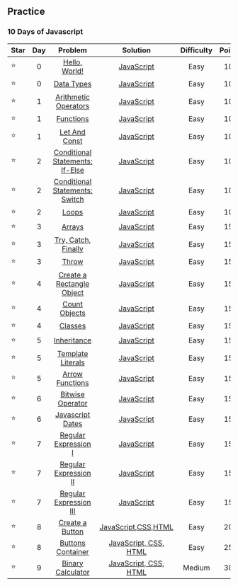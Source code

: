 ## Practice
### 10 Days of Javascript
| Star | Day | Problem                       | Solution | Difficulty | Point |
|-- |:---:|:-----------------------------:|:--------:|:----------:|:-----:|
|⭐| 0 |[Hello, World!](https://github.com/aldoignatachandra/HACKERRANK/tree/master/Practice/10DaysOfJavascript/Day0/HelloWorld)| [JavaScript](https://github.com/aldoignatachandra/HACKERRANK/blob/master/Practice/10DaysOfJavascript/Day0/HelloWorld/Solution.js) | Easy | 10 |
|⭐| 0 |[Data Types](https://github.com/aldoignatachandra/HACKERRANK/tree/master/Practice/10DaysOfJavascript/Day0/DataTypes)| [JavaScript](https://github.com/aldoignatachandra/HACKERRANK/blob/master/Practice/10DaysOfJavascript/Day0/DataTypes/Solution.js) | Easy | 10 |
|⭐| 1 |[Arithmetic Operators](https://github.com/aldoignatachandra/HACKERRANK/tree/master/Practice/10DaysOfJavascript/Day1/ArithmeticOperators)| [JavaScript](https://github.com/aldoignatachandra/HACKERRANK/blob/master/Practice/10DaysOfJavascript/Day1/ArithmeticOperators/Solution.js) | Easy | 10 |
|⭐| 1 |[Functions](https://github.com/aldoignatachandra/HACKERRANK/tree/master/Practice/10DaysOfJavascript/Day1/Functions)| [JavaScript](https://github.com/aldoignatachandra/HACKERRANK/blob/master/Practice/10DaysOfJavascript/Day1/Functions/Solution.js) | Easy | 10 |
|⭐| 1 |[Let And Const](https://github.com/aldoignatachandra/HACKERRANK/tree/master/Practice/10DaysOfJavascript/Day1/LetAndConst)| [JavaScript](https://github.com/aldoignatachandra/HACKERRANK/blob/master/Practice/10DaysOfJavascript/Day1/LetAndConst/Solution.js) | Easy | 10 |
|⭐| 2 |[Conditional Statements: If-Else](https://github.com/aldoignatachandra/HACKERRANK/tree/master/Practice/10DaysOfJavascript/Day2/If-Else)| [JavaScript](https://github.com/aldoignatachandra/HACKERRANK/blob/master/Practice/10DaysOfJavascript/Day2/If-Else/Solution.js) | Easy | 10 |
|⭐| 2 |[Conditional Statements: Switch](https://github.com/aldoignatachandra/HACKERRANK/tree/master/Practice/10DaysOfJavascript/Day2/Switch)| [JavaScript](https://github.com/aldoignatachandra/HACKERRANK/blob/master/Practice/10DaysOfJavascript/Day2/Switch/Solution.js) | Easy | 10 |
|⭐| 2 |[Loops](https://github.com/aldoignatachandra/HACKERRANK/tree/master/Practice/10DaysOfJavascript/Day2/Loops)| [JavaScript](https://github.com/aldoignatachandra/HACKERRANK/blob/master/Practice/10DaysOfJavascript/Day2/Loops/Solution.js) | Easy | 10 |
|⭐| 3 |[Arrays](https://github.com/aldoignatachandra/HACKERRANK/tree/master/Practice/10DaysOfJavascript/Day3/Arrays)| [JavaScript](https://github.com/aldoignatachandra/HACKERRANK/blob/master/Practice/10DaysOfJavascript/Day3/Arrays/Solution.js) | Easy | 15 |
|⭐| 3 |[Try, Catch, Finally](https://github.com/aldoignatachandra/HACKERRANK/tree/master/Practice/10DaysOfJavascript/Day3/Try%2CCatch%2CFinally)| [JavaScript](https://github.com/aldoignatachandra/HACKERRANK/blob/master/Practice/10DaysOfJavascript/Day3/Try%2CCatch%2CFinally/Solution.js) | Easy | 15 |
|⭐| 3 |[Throw](https://github.com/aldoignatachandra/HACKERRANK/tree/master/Practice/10DaysOfJavascript/Day3/Throw)| [JavaScript](https://github.com/aldoignatachandra/HACKERRANK/blob/master/Practice/10DaysOfJavascript/Day3/Throw/Solution.js) | Easy | 15 |
|⭐| 4 |[Create a Rectangle Object](https://github.com/aldoignatachandra/HACKERRANK/tree/master/Practice/10DaysOfJavascript/Day4/CreateRectangleObject)| [JavaScript](https://github.com/aldoignatachandra/HACKERRANK/blob/master/Practice/10DaysOfJavascript/Day4/CreateRectangleObject/Solution.js) | Easy | 15 |
|⭐| 4 |[Count Objects](https://github.com/aldoignatachandra/HACKERRANK/tree/master/Practice/10DaysOfJavascript/Day4/CountObjects)| [JavaScript](https://github.com/aldoignatachandra/HACKERRANK/blob/master/Practice/10DaysOfJavascript/Day4/CountObjects/Solution.js) | Easy | 15 |
|⭐| 4 |[Classes](https://github.com/aldoignatachandra/HACKERRANK/tree/master/Practice/10DaysOfJavascript/Day4/Classes)| [JavaScript](https://github.com/aldoignatachandra/HACKERRANK/blob/master/Practice/10DaysOfJavascript/Day4/Classes/Solution.js) | Easy | 15 |
|⭐| 5 |[Inheritance](https://github.com/aldoignatachandra/HACKERRANK/tree/master/Practice/10DaysOfJavascript/Day5/Inheritance)| [JavaScript](https://github.com/aldoignatachandra/HACKERRANK/blob/master/Practice/10DaysOfJavascript/Day5/Inheritance/Solution.js) | Easy | 15 |
|⭐| 5 |[Template Literals](https://github.com/aldoignatachandra/HACKERRANK/tree/master/Practice/10DaysOfJavascript/Day5/TemplateLiterals)| [JavaScript](https://github.com/aldoignatachandra/HACKERRANK/blob/master/Practice/10DaysOfJavascript/Day5/TemplateLiterals/Solution.js) | Easy | 15 |
|⭐| 5 |[Arrow Functions](https://github.com/aldoignatachandra/HACKERRANK/tree/master/Practice/10DaysOfJavascript/Day5/ArrowFunctions)| [JavaScript](https://github.com/aldoignatachandra/HACKERRANK/blob/master/Practice/10DaysOfJavascript/Day5/ArrowFunctions/Solution.js) | Easy | 15 |
|⭐| 6 |[Bitwise Operator](https://github.com/aldoignatachandra/HACKERRANK/tree/master/Practice/10DaysOfJavascript/Day6/BitwiseOperator)| [JavaScript](https://github.com/aldoignatachandra/HACKERRANK/blob/master/Practice/10DaysOfJavascript/Day6/BitwiseOperator/Solution.js) | Easy | 15 |
|⭐| 6 |[Javascript Dates](https://github.com/aldoignatachandra/HACKERRANK/tree/master/Practice/10DaysOfJavascript/Day6/JavascriptDates)| [JavaScript](https://github.com/aldoignatachandra/HACKERRANK/blob/master/Practice/10DaysOfJavascript/Day6/JavascriptDates/Solution.js) | Easy | 15 |
|⭐| 7 |[Regular Expression I](https://github.com/aldoignatachandra/HACKERRANK/tree/master/Practice/10DaysOfJavascript/Day7/RegEx-I)| [JavaScript](https://github.com/aldoignatachandra/HACKERRANK/blob/master/Practice/10DaysOfJavascript/Day7/RegEx-I/Solution.js) | Easy | 15 |
|⭐| 7 |[Regular Expression II](https://github.com/aldoignatachandra/HACKERRANK/tree/master/Practice/10DaysOfJavascript/Day7/RegEx-II)| [JavaScript](https://github.com/aldoignatachandra/HACKERRANK/blob/master/Practice/10DaysOfJavascript/Day7/RegEx-II/Solution.js) | Easy | 15 |
|⭐| 7 |[Regular Expression III](https://github.com/aldoignatachandra/HACKERRANK/tree/master/Practice/10DaysOfJavascript/Day7/RegEx-III)| [JavaScript](https://github.com/aldoignatachandra/HACKERRANK/blob/master/Practice/10DaysOfJavascript/Day7/RegEx-III/Solution.js) | Easy | 15 |
|⭐| 8 |[Create a Button](https://github.com/aldoignatachandra/HACKERRANK/tree/master/Practice/10DaysOfJavascript/Day8/CreateAButton)| [JavaScript,CSS,HTML](https://github.com/aldoignatachandra/HACKERRANK/tree/master/Practice/10DaysOfJavascript/Day8/CreateAButton) | Easy | 20 |
|⭐| 8 |[Buttons Container](https://github.com/aldoignatachandra/HACKERRANK/tree/master/Practice/10DaysOfJavascript/Day8/ButtonsContainer)| [JavaScript, CSS, HTML](https://github.com/aldoignatachandra/HACKERRANK/tree/master/Practice/10DaysOfJavascript/Day8/ButtonsContainer) | Easy | 25 |
|⭐| 9 |[Binary Calculator](https://github.com/aldoignatachandra/HACKERRANK/tree/master/Practice/10DaysOfJavascript/Day9/BinaryCalculator)| [JavaScript, CSS, HTML](https://github.com/aldoignatachandra/HACKERRANK/tree/master/Practice/10DaysOfJavascript/Day9/BinaryCalculator) | Medium | 30 |